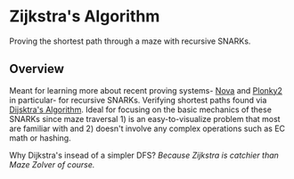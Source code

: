 # Zijkstra's Algorithm

Proving the shortest path through a maze with recursive SNARKs. 

## Overview

Meant for learning more about recent proving systems- [Nova](https://github.com/microsoft/Nova) and [Plonky2](https://github.com/mir-protocol/plonky2) in particular- for recursive SNARKs. Verifying shortest paths found via [Dijsktra's Algorithm](https://www.geeksforgeeks.org/dijkstras-shortest-path-algorithm-greedy-algo-7/). Ideal for focusing on the basic mechanics of these SNARKs since maze traversal 1) is an easy-to-visualize problem that most are familiar with and 2) doesn't involve any complex operations such as EC math or hashing. 

Why Dijkstra's insead of a simpler DFS? *Because Zijkstra is catchier than Maze Zolver of course.*
